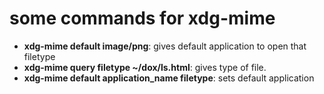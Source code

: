 # some commands for xdg-mime

* **xdg-mime default image/png**: gives default application to open that filetype
* **xdg-mime query filetype ~/dox/ls.html**: gives type of file.
* **xdg-mime default application_name filetype**: sets default application
